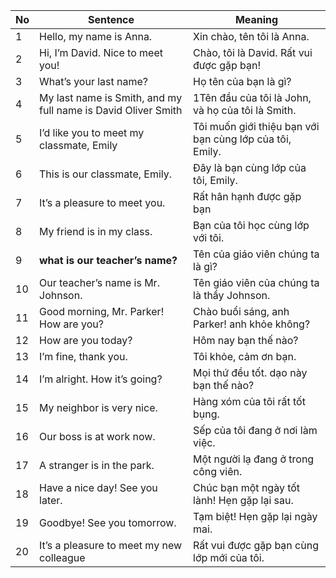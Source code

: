 | No | Sentence | Meaning |
| --- | --- | --- |
| 1 | Hello, my name is Anna. | Xin chào, tên tôi là Anna. |
| 2 | Hi, I’m David. Nice to meet you! | Chào, tôi là David. Rất vui được gặp bạn! |
| 3 | What’s your last name? | Họ tên của bạn là gì? |
| 4 | My last name is Smith, and my full name is David Oliver Smith | 1Tên đầu của tôi là John, và họ của tôi là Smith. |
| 5 | I’d like you to meet my classmate, Emily | Tôi muốn giới thiệu bạn với bạn cùng lớp của tôi, Emily. |
| 6 | This is our classmate, Emily. | Đây là bạn cùng lớp của tôi, Emily. |
| 7 | It’s a pleasure to meet you. | Rất hân hạnh được gặp bạn |
| 8 | My friend is in my class. | Bạn của tôi học cùng lớp với tôi. |
| 9 | **what is our teacher’s name?** | Tên của giáo viên chúng ta là gì? |
| 10 | Our teacher’s name is Mr. Johnson. | Tên giáo viên của chúng ta là thầy Johnson. |
| 11 | Good morning, Mr. Parker! How are you? | Chào buổi sáng, anh Parker! anh khỏe không? |
| 12 | How are you today? | Hôm nay bạn thế nào? |
| 13 | I’m fine, thank you. | Tôi khỏe, cảm ơn bạn. |
| 14 | I’m alright. How it’s going? | Mọi thứ đều tốt. dạo này bạn thế nào? |
| 15 | My neighbor is very nice. | Hàng xóm của tôi rất tốt bụng. |
| 16 | Our boss is at work now. | Sếp của tôi đang ở nơi làm việc. |
| 17 | A stranger is in the park. | Một người lạ đang ở trong công viên. |
| 18 | Have a nice day! See you later. | Chúc bạn một ngày tốt lành! Hẹn gặp lại sau. |
| 19 | Goodbye! See you tomorrow. | Tạm biệt! Hẹn gặp lại ngày mai. |
| 20 | It’s a pleasure to meet my new colleague | Rất vui được gặp bạn cùng lớp mới của tôi. |


